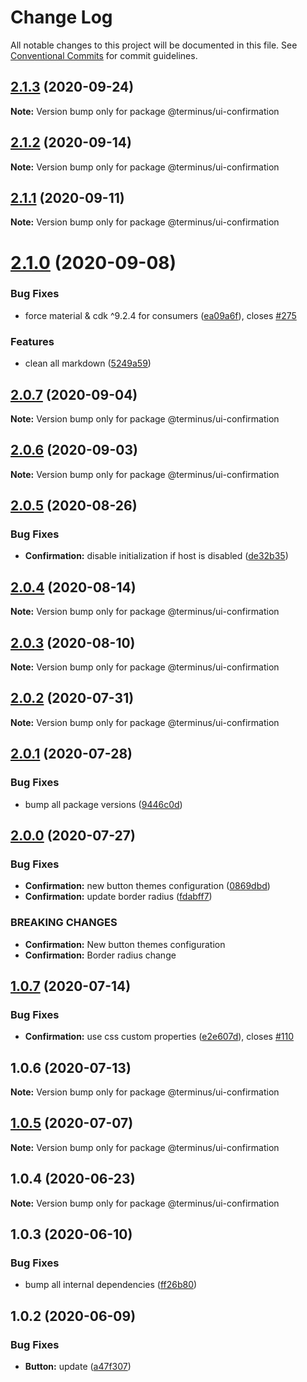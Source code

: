 # Change Log

All notable changes to this project will be documented in this file.
See [Conventional Commits](https://conventionalcommits.org) for commit guidelines.

## [2.1.3](https://github.com/GetTerminus/terminus-oss/compare/@terminus/ui-confirmation@2.1.2...@terminus/ui-confirmation@2.1.3) (2020-09-24)

**Note:** Version bump only for package @terminus/ui-confirmation





## [2.1.2](https://github.com/GetTerminus/terminus-oss/compare/@terminus/ui-confirmation@2.1.1...@terminus/ui-confirmation@2.1.2) (2020-09-14)

**Note:** Version bump only for package @terminus/ui-confirmation





## [2.1.1](https://github.com/GetTerminus/terminus-oss/compare/@terminus/ui-confirmation@2.1.0...@terminus/ui-confirmation@2.1.1) (2020-09-11)

**Note:** Version bump only for package @terminus/ui-confirmation





# [2.1.0](https://github.com/GetTerminus/terminus-oss/compare/@terminus/ui-confirmation@2.0.7...@terminus/ui-confirmation@2.1.0) (2020-09-08)


### Bug Fixes

* force material & cdk ^9.2.4 for consumers ([ea09a6f](https://github.com/GetTerminus/terminus-oss/commit/ea09a6ff88a1ea239fe0e24cb011abfb3ffc8908)), closes [#275](https://github.com/GetTerminus/terminus-oss/issues/275)


### Features

* clean all markdown ([5249a59](https://github.com/GetTerminus/terminus-oss/commit/5249a59486be63b6d9a0be7a801defb9b6adcedc))





## [2.0.7](https://github.com/GetTerminus/terminus-oss/compare/@terminus/ui-confirmation@2.0.6...@terminus/ui-confirmation@2.0.7) (2020-09-04)

**Note:** Version bump only for package @terminus/ui-confirmation





## [2.0.6](https://github.com/GetTerminus/terminus-oss/compare/@terminus/ui-confirmation@2.0.5...@terminus/ui-confirmation@2.0.6) (2020-09-03)

**Note:** Version bump only for package @terminus/ui-confirmation

## [2.0.5](https://github.com/GetTerminus/terminus-oss/compare/@terminus/ui-confirmation@2.0.4...@terminus/ui-confirmation@2.0.5) (2020-08-26)

### Bug Fixes

* **Confirmation:** disable initialization if host is disabled ([de32b35](https://github.com/GetTerminus/terminus-oss/commit/de32b35ad4c07c6a37d4ccf101bfb67c8ce6e435))

## [2.0.4](https://github.com/GetTerminus/terminus-oss/compare/@terminus/ui-confirmation@2.0.3...@terminus/ui-confirmation@2.0.4) (2020-08-14)

**Note:** Version bump only for package @terminus/ui-confirmation

## [2.0.3](https://github.com/GetTerminus/terminus-oss/compare/@terminus/ui-confirmation@2.0.2...@terminus/ui-confirmation@2.0.3) (2020-08-10)

**Note:** Version bump only for package @terminus/ui-confirmation

## [2.0.2](https://github.com/GetTerminus/terminus-oss/compare/@terminus/ui-confirmation@2.0.1...@terminus/ui-confirmation@2.0.2) (2020-07-31)

**Note:** Version bump only for package @terminus/ui-confirmation

## [2.0.1](https://github.com/GetTerminus/terminus-oss/compare/@terminus/ui-confirmation@2.0.0...@terminus/ui-confirmation@2.0.1) (2020-07-28)

### Bug Fixes

* bump all package versions ([9446c0d](https://github.com/GetTerminus/terminus-oss/commit/9446c0d5cde3bd693cfba7cabbfd2db443a47b00))

## [2.0.0](https://github.com/GetTerminus/terminus-oss/compare/@terminus/ui-confirmation@1.0.7...@terminus/ui-confirmation@2.0.0) (2020-07-27)

### Bug Fixes

* **Confirmation:** new button themes configuration ([0869dbd](https://github.com/GetTerminus/terminus-oss/commit/0869dbd16ff5da9b8c4e1cbab45117b9e9c95623))
* **Confirmation:** update border radius ([fdabff7](https://github.com/GetTerminus/terminus-oss/commit/fdabff7e42e15fa512e994c5fad383c1e69f64b0))

### BREAKING CHANGES

* **Confirmation:** New button themes configuration
* **Confirmation:** Border radius change

## [1.0.7](https://github.com/GetTerminus/terminus-oss/compare/@terminus/ui-confirmation@1.0.6...@terminus/ui-confirmation@1.0.7) (2020-07-14)

### Bug Fixes

* **Confirmation:** use css custom properties ([e2e607d](https://github.com/GetTerminus/terminus-oss/commit/e2e607d45e1da58a471636be70dd7e3f9eb26a04)), closes [#110](https://github.com/GetTerminus/terminus-oss/issues/110)

## 1.0.6 (2020-07-13)

**Note:** Version bump only for package @terminus/ui-confirmation

## [1.0.5](https://github.com/GetTerminus/terminus-oss/compare/@terminus/ui-confirmation@1.0.4...@terminus/ui-confirmation@1.0.5) (2020-07-07)

**Note:** Version bump only for package @terminus/ui-confirmation

## 1.0.4 (2020-06-23)

**Note:** Version bump only for package @terminus/ui-confirmation

## 1.0.3 (2020-06-10)

### Bug Fixes

* bump all internal dependencies ([ff26b80](https://github.com/GetTerminus/terminus-oss/commit/ff26b806bb599401f006996be5b567a378e68ef3))

## 1.0.2 (2020-06-09)

### Bug Fixes

* **Button:** update ([a47f307](https://github.com/GetTerminus/terminus-oss/commit/a47f30757b9216d6ee76788c117e76eacf5289e5))
